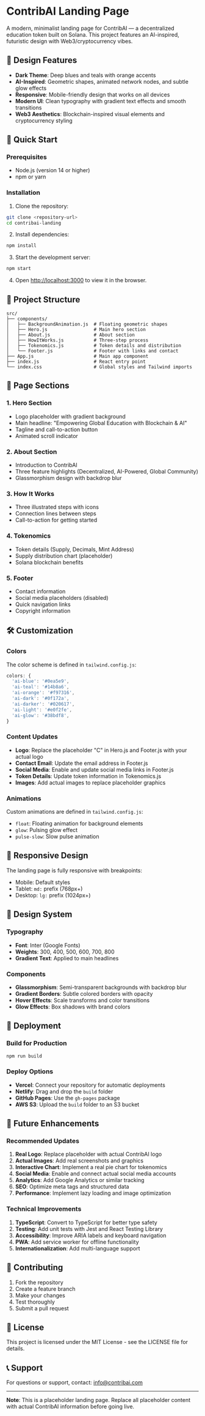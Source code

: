 # ContribAI Landing Page

A modern, minimalist landing page for ContribAI — a decentralized education token built on Solana. This project features an AI-inspired, futuristic design with Web3/cryptocurrency vibes.

## 🎨 Design Features

- **Dark Theme**: Deep blues and teals with orange accents
- **AI-Inspired**: Geometric shapes, animated network nodes, and subtle glow effects
- **Responsive**: Mobile-friendly design that works on all devices
- **Modern UI**: Clean typography with gradient text effects and smooth transitions
- **Web3 Aesthetics**: Blockchain-inspired visual elements and cryptocurrency styling

## 🚀 Quick Start

### Prerequisites

- Node.js (version 14 or higher)
- npm or yarn

### Installation

1. Clone the repository:
```bash
git clone <repository-url>
cd contribai-landing
```

2. Install dependencies:
```bash
npm install
```

3. Start the development server:
```bash
npm start
```

4. Open [http://localhost:3000](http://localhost:3000) to view it in the browser.

## 📁 Project Structure

```
src/
├── components/
│   ├── BackgroundAnimation.js  # Floating geometric shapes
│   ├── Hero.js                 # Main hero section
│   ├── About.js                # About section
│   ├── HowItWorks.js           # Three-step process
│   ├── Tokenomics.js           # Token details and distribution
│   └── Footer.js               # Footer with links and contact
├── App.js                      # Main app component
├── index.js                    # React entry point
└── index.css                   # Global styles and Tailwind imports
```

## 🎯 Page Sections

### 1. Hero Section
- Logo placeholder with gradient background
- Main headline: "Empowering Global Education with Blockchain & AI"
- Tagline and call-to-action button
- Animated scroll indicator

### 2. About Section
- Introduction to ContribAI
- Three feature highlights (Decentralized, AI-Powered, Global Community)
- Glassmorphism design with backdrop blur

### 3. How It Works
- Three illustrated steps with icons
- Connection lines between steps
- Call-to-action for getting started

### 4. Tokenomics
- Token details (Supply, Decimals, Mint Address)
- Supply distribution chart (placeholder)
- Solana blockchain benefits

### 5. Footer
- Contact information
- Social media placeholders (disabled)
- Quick navigation links
- Copyright information

## 🛠️ Customization

### Colors
The color scheme is defined in `tailwind.config.js`:

```javascript
colors: {
  'ai-blue': '#0ea5e9',
  'ai-teal': '#14b8a6',
  'ai-orange': '#f97316',
  'ai-dark': '#0f172a',
  'ai-darker': '#020617',
  'ai-light': '#e0f2fe',
  'ai-glow': '#38bdf8',
}
```

### Content Updates
- **Logo**: Replace the placeholder "C" in Hero.js and Footer.js with your actual logo
- **Contact Email**: Update the email address in Footer.js
- **Social Media**: Enable and update social media links in Footer.js
- **Token Details**: Update token information in Tokenomics.js
- **Images**: Add actual images to replace placeholder graphics

### Animations
Custom animations are defined in `tailwind.config.js`:
- `float`: Floating animation for background elements
- `glow`: Pulsing glow effect
- `pulse-slow`: Slow pulse animation

## 📱 Responsive Design

The landing page is fully responsive with breakpoints:
- Mobile: Default styles
- Tablet: `md:` prefix (768px+)
- Desktop: `lg:` prefix (1024px+)

## 🎨 Design System

### Typography
- **Font**: Inter (Google Fonts)
- **Weights**: 300, 400, 500, 600, 700, 800
- **Gradient Text**: Applied to main headlines

### Components
- **Glassmorphism**: Semi-transparent backgrounds with backdrop blur
- **Gradient Borders**: Subtle colored borders with opacity
- **Hover Effects**: Scale transforms and color transitions
- **Glow Effects**: Box shadows with brand colors

## 🚀 Deployment

### Build for Production
```bash
npm run build
```

### Deploy Options
- **Vercel**: Connect your repository for automatic deployments
- **Netlify**: Drag and drop the `build` folder
- **GitHub Pages**: Use the `gh-pages` package
- **AWS S3**: Upload the `build` folder to an S3 bucket

## 📝 Future Enhancements

### Recommended Updates
1. **Real Logo**: Replace placeholder with actual ContribAI logo
2. **Actual Images**: Add real screenshots and graphics
3. **Interactive Chart**: Implement a real pie chart for tokenomics
4. **Social Media**: Enable and connect actual social media accounts
5. **Analytics**: Add Google Analytics or similar tracking
6. **SEO**: Optimize meta tags and structured data
7. **Performance**: Implement lazy loading and image optimization

### Technical Improvements
1. **TypeScript**: Convert to TypeScript for better type safety
2. **Testing**: Add unit tests with Jest and React Testing Library
3. **Accessibility**: Improve ARIA labels and keyboard navigation
4. **PWA**: Add service worker for offline functionality
5. **Internationalization**: Add multi-language support

## 🤝 Contributing

1. Fork the repository
2. Create a feature branch
3. Make your changes
4. Test thoroughly
5. Submit a pull request

## 📄 License

This project is licensed under the MIT License - see the LICENSE file for details.

## 📞 Support

For questions or support, contact: info@contribai.com

---

**Note**: This is a placeholder landing page. Replace all placeholder content with actual ContribAI information before going live. 